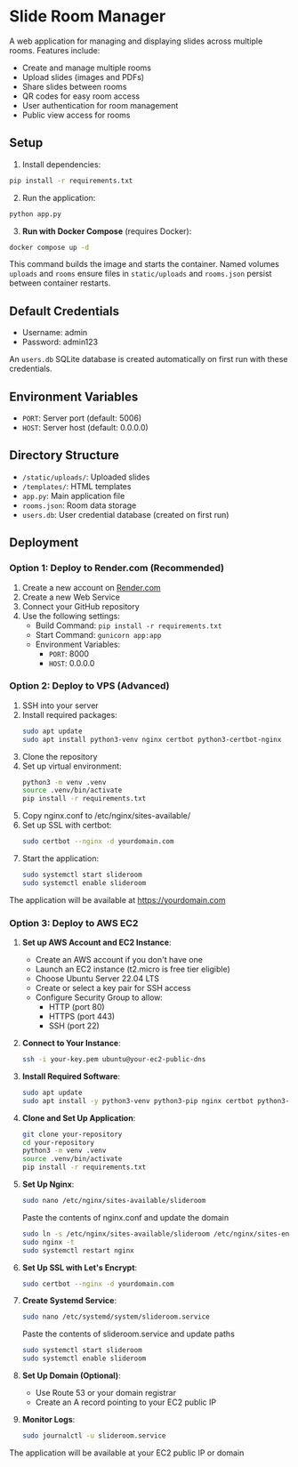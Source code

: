 # Slide Room Manager

A web application for managing and displaying slides across multiple rooms. Features include:

- Create and manage multiple rooms
- Upload slides (images and PDFs)
- Share slides between rooms
- QR codes for easy room access
- User authentication for room management
- Public view access for rooms

## Setup

1. Install dependencies:
```bash
pip install -r requirements.txt
```

2. Run the application:
```bash
python app.py
```

3. **Run with Docker Compose** (requires Docker):
```bash
docker compose up -d
```
This command builds the image and starts the container. Named volumes `uploads` and `rooms` ensure files in `static/uploads` and `rooms.json` persist between container restarts.

## Default Credentials

- Username: admin
- Password: admin123

An `users.db` SQLite database is created automatically on first run with these credentials.

## Environment Variables

- `PORT`: Server port (default: 5006)
- `HOST`: Server host (default: 0.0.0.0)

## Directory Structure

- `/static/uploads/`: Uploaded slides
- `/templates/`: HTML templates
- `app.py`: Main application file
- `rooms.json`: Room data storage
- `users.db`: User credential database (created on first run)

## Deployment

### Option 1: Deploy to Render.com (Recommended)

1. Create a new account on [Render.com](https://render.com)
2. Create a new Web Service
3. Connect your GitHub repository
4. Use the following settings:
   - Build Command: `pip install -r requirements.txt`
   - Start Command: `gunicorn app:app`
   - Environment Variables:
     - `PORT`: 8000
     - `HOST`: 0.0.0.0

### Option 2: Deploy to VPS (Advanced)

1. SSH into your server
2. Install required packages:
   ```bash
   sudo apt update
   sudo apt install python3-venv nginx certbot python3-certbot-nginx
   ```
3. Clone the repository
4. Set up virtual environment:
   ```bash
   python3 -m venv .venv
   source .venv/bin/activate
   pip install -r requirements.txt
   ```
5. Copy nginx.conf to /etc/nginx/sites-available/
6. Set up SSL with certbot:
   ```bash
   sudo certbot --nginx -d yourdomain.com
   ```
7. Start the application:
   ```bash
   sudo systemctl start slideroom
   sudo systemctl enable slideroom
   ```

The application will be available at https://yourdomain.com

### Option 3: Deploy to AWS EC2

1. **Set up AWS Account and EC2 Instance**:
   - Create an AWS account if you don't have one
   - Launch an EC2 instance (t2.micro is free tier eligible)
   - Choose Ubuntu Server 22.04 LTS
   - Create or select a key pair for SSH access
   - Configure Security Group to allow:
     - HTTP (port 80)
     - HTTPS (port 443)
     - SSH (port 22)

2. **Connect to Your Instance**:
   ```bash
   ssh -i your-key.pem ubuntu@your-ec2-public-dns
   ```

3. **Install Required Software**:
   ```bash
   sudo apt update
   sudo apt install -y python3-venv python3-pip nginx certbot python3-certbot-nginx
   ```

4. **Clone and Set Up Application**:
   ```bash
   git clone your-repository
   cd your-repository
   python3 -m venv .venv
   source .venv/bin/activate
   pip install -r requirements.txt
   ```

5. **Set Up Nginx**:
   ```bash
   sudo nano /etc/nginx/sites-available/slideroom
   ```
   Paste the contents of nginx.conf and update the domain
   ```bash
   sudo ln -s /etc/nginx/sites-available/slideroom /etc/nginx/sites-enabled/
   sudo nginx -t
   sudo systemctl restart nginx
   ```

6. **Set Up SSL with Let's Encrypt**:
   ```bash
   sudo certbot --nginx -d yourdomain.com
   ```

7. **Create Systemd Service**:
   ```bash
   sudo nano /etc/systemd/system/slideroom.service
   ```
   Paste the contents of slideroom.service and update paths
   ```bash
   sudo systemctl start slideroom
   sudo systemctl enable slideroom
   ```

8. **Set Up Domain (Optional)**:
   - Use Route 53 or your domain registrar
   - Create an A record pointing to your EC2 public IP

9. **Monitor Logs**:
   ```bash
   sudo journalctl -u slideroom.service
   ```

The application will be available at your EC2 public IP or domain
